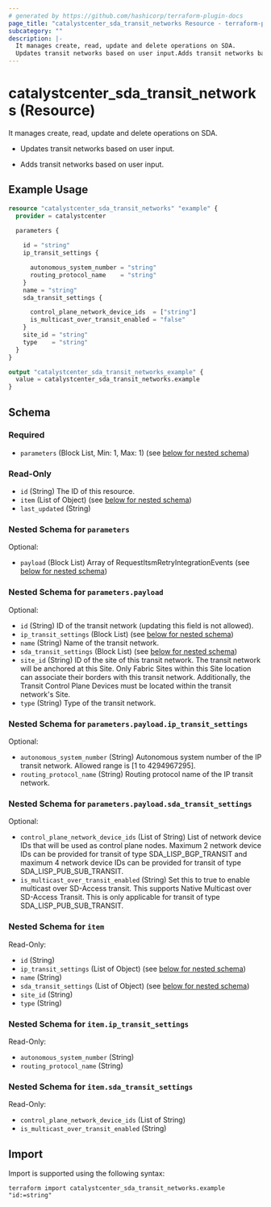 ```yaml
---
# generated by https://github.com/hashicorp/terraform-plugin-docs
page_title: "catalystcenter_sda_transit_networks Resource - terraform-provider-catalystcenter"
subcategory: ""
description: |-
  It manages create, read, update and delete operations on SDA.
  Updates transit networks based on user input.Adds transit networks based on user input.
---
```


# catalystcenter_sda_transit_networks (Resource)

It manages create, read, update and delete operations on SDA.

- Updates transit networks based on user input.

- Adds transit networks based on user input.

## Example Usage

```terraform
resource "catalystcenter_sda_transit_networks" "example" {
  provider = catalystcenter
 
  parameters {

    id = "string"
    ip_transit_settings {

      autonomous_system_number = "string"
      routing_protocol_name    = "string"
    }
    name = "string"
    sda_transit_settings {

      control_plane_network_device_ids  = ["string"]
      is_multicast_over_transit_enabled = "false"
    }
    site_id = "string"
    type    = "string"
  }
}

output "catalystcenter_sda_transit_networks_example" {
  value = catalystcenter_sda_transit_networks.example
}
```

<!-- schema generated by tfplugindocs -->
## Schema

### Required

- `parameters` (Block List, Min: 1, Max: 1) (see [below for nested schema](#nestedblock--parameters))

### Read-Only

- `id` (String) The ID of this resource.
- `item` (List of Object) (see [below for nested schema](#nestedatt--item))
- `last_updated` (String)

<a id="nestedblock--parameters"></a>
### Nested Schema for `parameters`

Optional:

- `payload` (Block List) Array of RequestItsmRetryIntegrationEvents (see [below for nested schema](#nestedblock--parameters--payload))

<a id="nestedblock--parameters--payload"></a>
### Nested Schema for `parameters.payload`

Optional:

- `id` (String) ID of the transit network (updating this field is not allowed).
- `ip_transit_settings` (Block List) (see [below for nested schema](#nestedblock--parameters--payload--ip_transit_settings))
- `name` (String) Name of the transit network.
- `sda_transit_settings` (Block List) (see [below for nested schema](#nestedblock--parameters--payload--sda_transit_settings))
- `site_id` (String) ID of the site of this transit network. The transit network will be anchored at this Site. Only Fabric Sites within this Site location can associate their borders with this transit network. Additionally, the Transit Control Plane Devices must be located within the transit network's Site.
- `type` (String) Type of the transit network.

<a id="nestedblock--parameters--payload--ip_transit_settings"></a>
### Nested Schema for `parameters.payload.ip_transit_settings`

Optional:

- `autonomous_system_number` (String) Autonomous system number of the IP transit network. Allowed range is [1 to 4294967295].
- `routing_protocol_name` (String) Routing protocol name of the IP transit network.


<a id="nestedblock--parameters--payload--sda_transit_settings"></a>
### Nested Schema for `parameters.payload.sda_transit_settings`

Optional:

- `control_plane_network_device_ids` (List of String) List of network device IDs that will be used as control plane nodes. Maximum 2 network device IDs can be provided for transit of type SDA_LISP_BGP_TRANSIT and maximum 4 network device IDs can be provided for transit of type SDA_LISP_PUB_SUB_TRANSIT.
- `is_multicast_over_transit_enabled` (String) Set this to true to enable multicast over SD-Access transit.  This supports Native Multicast over SD-Access Transit. This is only applicable for transit of type SDA_LISP_PUB_SUB_TRANSIT.




<a id="nestedatt--item"></a>
### Nested Schema for `item`

Read-Only:

- `id` (String)
- `ip_transit_settings` (List of Object) (see [below for nested schema](#nestedobjatt--item--ip_transit_settings))
- `name` (String)
- `sda_transit_settings` (List of Object) (see [below for nested schema](#nestedobjatt--item--sda_transit_settings))
- `site_id` (String)
- `type` (String)

<a id="nestedobjatt--item--ip_transit_settings"></a>
### Nested Schema for `item.ip_transit_settings`

Read-Only:

- `autonomous_system_number` (String)
- `routing_protocol_name` (String)


<a id="nestedobjatt--item--sda_transit_settings"></a>
### Nested Schema for `item.sda_transit_settings`

Read-Only:

- `control_plane_network_device_ids` (List of String)
- `is_multicast_over_transit_enabled` (String)

## Import

Import is supported using the following syntax:

```shell
terraform import catalystcenter_sda_transit_networks.example "id:=string"
```
